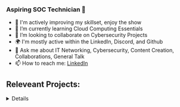 ### Aspiring SOC Technician 👋

- 🧠 I'm actively improving my skillset, enjoy the show
- 🌱 I’m currently learning Cloud Computing Essentials
- 👯 I’m looking to collaborate on Cybersecurity Projects
- 🌍 I'm mostly active within the LinkedIn, Discord, and Github
- 💬 Ask me about IT Networking, Cybersecurity, Content Creation, Collaborations, General Talk
- 📫 How to reach me: [LinkedIn](https://www.linkedin.com/in/diego-deloya-1aaa35235/)

<h2> Releveant Projects:</h2>

<details close>

<div>
 <h2> Network Projects:</h2>
</div>
</summary>

- <b>👨‍💻 Cyber Security Projects</b>
  - [Building a SOC + Honeynet in Azure (Live Traffic)]([https://github.com/ddeloya101/Creating-VLANs-with-CISCO/tree/main](https://github.com/ddeloya101/Building-a-SOC-Honeynet-in-Azure-Live-Traffic-)
  
<div>

- <b>👨‍💻 Networking Projects</b>
  - [Creating VLANs with CISCO](https://github.com/ddeloya101/Creating-VLANs-with-CISCO/tree/main)
  - [Router on a Stick](https://github.com/ddeloya101/Router-on-a-Stick) (pending)
  - [Building Intuition for DNS](https://github.com/ddeloya101/Building-Intuition-for-DNS)
  
<div>
<h2>👨‍💻 System Administrator Projects:</h2>
</div>
</summary>

- <b>osTicket (Implementing a Help Desk Ticketing System)</b>
  - [osTicket: Prerequisites and Installation](https://github.com/ddeloya101/osticket_prereqs)
  - [osTicket: Post-Installation Configuration](https://github.com/ddeloya101/osTicket---post-install-Configuration)
  - [osTicket: Ticket Lifecycle](https://github.com/ddeloya101/ticket-lifecycle)

- <b>Microsoft Azure</b>
  - [Configuring On-premises Active Directory within Azure VMs](https://github.com/ddeloya101/configuring-active-directory)
  - [Network Security Groups (NSGs) and Inspecting Network Protocols](https://github.com/ddeloya101/NSG-and-Inspecting-Traffic-Between-Azure-VMs)
  - [Network File Shares and Permissions](https://github.com/ddeloya101/Network-File-Shares-and_Permissions)

